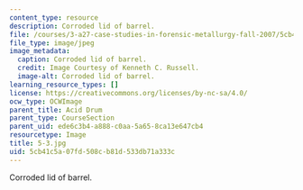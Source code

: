 ```yaml
---
content_type: resource
description: Corroded lid of barrel.
file: /courses/3-a27-case-studies-in-forensic-metallurgy-fall-2007/5cb41c5a07fd508cb81d533db71a333c_5-3.jpg
file_type: image/jpeg
image_metadata:
  caption: Corroded lid of barrel.
  credit: Image Courtesy of Kenneth C. Russell.
  image-alt: Corroded lid of barrel.
learning_resource_types: []
license: https://creativecommons.org/licenses/by-nc-sa/4.0/
ocw_type: OCWImage
parent_title: Acid Drum
parent_type: CourseSection
parent_uid: ede6c3b4-a888-c0aa-5a65-8ca13e647cb4
resourcetype: Image
title: 5-3.jpg
uid: 5cb41c5a-07fd-508c-b81d-533db71a333c
---
```

Corroded lid of barrel.